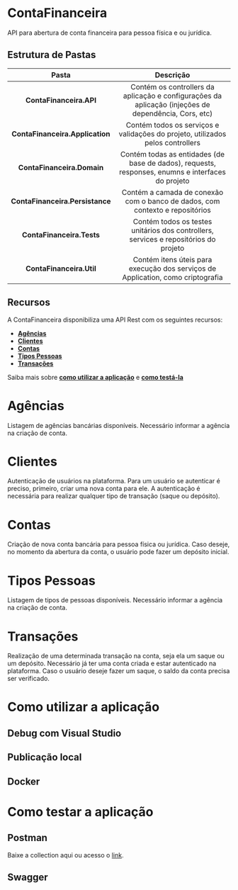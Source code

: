 # ContaFinanceira
API para abertura de conta financeira para pessoa física e ou jurídica.

## Estrutura de Pastas
| **Pasta** | **Descrição** |
| :---: | :---: |
| **ContaFinanceira.API** | Contém os controllers da aplicação e configurações da aplicação (injeções de dependência, Cors, etc) |
| **ContaFinanceira.Application** | Contém todos os serviços e validações do projeto, utilizados pelos controllers |
| **ContaFinanceira.Domain** | Contém todas as entidades (de base de dados), requests, responses, enumns e interfaces do projeto |
| **ContaFinanceira.Persistance** | Contém a camada de conexão com o banco de dados, com contexto e repositórios |
| **ContaFinanceira.Tests** | Contém todos os testes unitários dos controllers, services e repositórios do projeto |
| **ContaFinanceira.Util** | Contém itens úteis para execução dos serviços de Application, como criptografia |

## Recursos

A ContaFinanceira disponibiliza uma API Rest com os seguintes recursos:
- [**Agências**](#agências)
- [**Clientes**](#clientes)
- [**Contas**](#contas)
- [**Tipos Pessoas**](#tipos-pessoas)
- [**Transações**](#transações)

Saiba mais sobre [**como utilizar a aplicação**](#como-utilizar-a-aplicação) e [**como testá-la**](#como-testar-a-aplicação)

# Agências
Listagem de agências bancárias disponíveis.
Necessário informar a agência na criação de conta.

# Clientes
Autenticação de usuários na plataforma.
Para um usuário se autenticar é preciso, primeiro, criar uma nova conta para ele.
A autenticação é necessária para realizar qualquer tipo de transação (saque ou depósito).

# Contas
Criação de nova conta bancária para pessoa física ou jurídica.
Caso deseje, no momento da abertura da conta, o usuário pode fazer um depósito inicial.

# Tipos Pessoas
Listagem de tipos de pessoas disponíveis.
Necessário informar a agência na criação de conta.

# Transações
Realização de uma determinada transação na conta, seja ela um saque ou um depósito.
Necessário já ter uma conta criada e estar autenticado na plataforma.
Caso o usuário deseje fazer um saque, o saldo da conta precisa ser verificado.

# Como utilizar a aplicação

## Debug com Visual Studio
## Publicação local
## Docker

# Como testar a aplicação

## Postman
Baixe a collection aqui ou acesso o [link](https://www.getpostman.com/collections/5ea39cbebdd05afc37d2).

## Swagger
